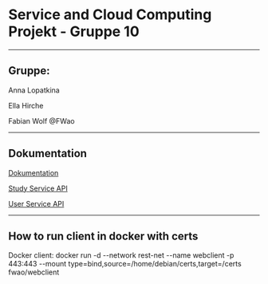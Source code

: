 # Service and Cloud Computing Projekt - Gruppe 10

---

## Gruppe:

Anna Lopatkina

Ella Hirche

Fabian Wolf @FWao

---

## Dokumentation

[Dokumentation](https://bitbucket.org/tudresden/ws2020-gruppe10/src/master/doku.pdf)

[Study Service API](https://bitbucket.org/tudresden/ws2020-gruppe10/src/master/output-study.pdf)

[User Service API](https://bitbucket.org/tudresden/ws2020-gruppe10/src/master/output-user.pdf)

---

## How to run client in docker with certs

Docker client: docker run -d --network rest-net --name webclient -p 443:443 --mount type=bind,source=/home/debian/certs,target=/certs fwao/webclient
